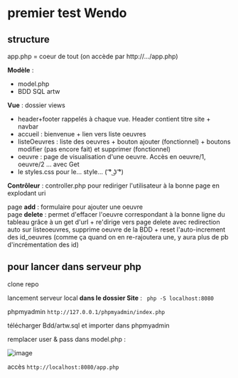 
# premier test Wendo

## structure

app.php = coeur de tout (on accède par http://.../app.php)

**Modèle** : 
- model.php 
- BDD SQL artw

**Vue** : dossier views 
- header+footer rappelés à chaque vue. Header contient titre site + navbar
- accueil : bienvenue + lien vers liste oeuvres
- listeOeuvres : liste des oeuvres + bouton ajouter (fonctionnel) + boutons modifier (pas encore fait) et supprimer (fonctionnel)
- oeuvre : page de visualisation d'une oeuvre. Accès en oeuvre/1, oeuvre/2 ... avec Get
- le styles.css pour le... style... ( ͡° ͜ʖ ͡°)

**Contrôleur** : controller.php pour rediriger l'utilisateur à la bonne page en explodant uri


page **add** : formulaire pour ajouter une oeuvre  
page **delete** : permet d'effacer l'oeuvre correspondant à la bonne ligne du tableau grâce à un get d'url + re'dirige vers page delete avec redirection auto sur listeoeuvres, supprime oeuvre de la BDD + reset l'auto-increment des id_oeuvres (comme ça quand on en re-rajoutera une, y aura plus de pb d'incrémentation des id)



## pour lancer dans serveur php
clone repo


lancement serveur local **dans le dossier Site** :
` php -S localhost:8080`

phpmyadmin
`http://127.0.0.1/phpmyadmin/index.php`

télécharger Bdd/artw.sql et importer dans phpmyadmin 

remplacer user & pass dans model.php : 

![image](https://user-images.githubusercontent.com/103901906/165371989-03a54417-3e44-4663-9393-e902ba638e02.png)

accès `http://localhost:8080/app.php`
